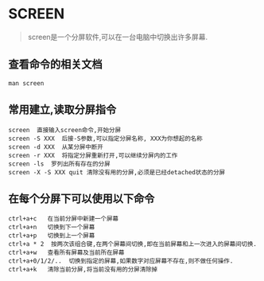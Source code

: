 # SCREEN

> screen是一个分屏软件,可以在一台电脑中切换出许多屏幕.

## 查看命令的相关文档

```
man screen 
```

## 常用建立,读取分屏指令

```
screen  直接输入screen命令,开始分屏
screen -S XXX  后接-S参数,可以指定分屏名称, XXX为你想起的名称
screen -d XXX  从某分屏中断开
screen -r XXX  将指定分屏重新打开,可以继续分屏内的工作
screen -ls  罗列出所有存在的分屏
screen -X -S XXX quit 清除没有用的分屏,必须是已经detached状态的分屏

```
## 在每个分屏下可以使用以下命令

```
ctrl+a+c   在当前分屏中新建一个屏幕
ctrl+a+n   切换到下一个屏幕
ctrl+a+p   切换到上一个屏幕
ctrl+a * 2  按两次该组合键,在两个屏幕间切换,即在当前屏幕和上一次进入的屏幕间切换.
ctrl+a+w   查看所有屏幕及当前所在屏幕
ctrl+a+0/1/2/..  切换到指定的屏幕,如果数字对应屏幕不存在,则不做任何操作.
ctrl+a+k   清除当前分屏,将当前没有用的分屏清除掉

```







